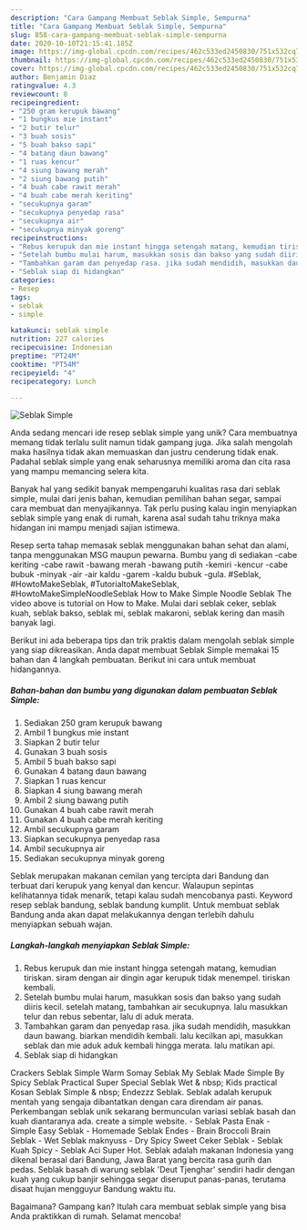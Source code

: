 ```yaml
---
description: "Cara Gampang Membuat Seblak Simple, Sempurna"
title: "Cara Gampang Membuat Seblak Simple, Sempurna"
slug: 858-cara-gampang-membuat-seblak-simple-sempurna
date: 2020-10-10T21:15:41.185Z
image: https://img-global.cpcdn.com/recipes/462c533ed2450830/751x532cq70/seblak-simple-foto-resep-utama.jpg
thumbnail: https://img-global.cpcdn.com/recipes/462c533ed2450830/751x532cq70/seblak-simple-foto-resep-utama.jpg
cover: https://img-global.cpcdn.com/recipes/462c533ed2450830/751x532cq70/seblak-simple-foto-resep-utama.jpg
author: Benjamin Diaz
ratingvalue: 4.3
reviewcount: 8
recipeingredient:
- "250 gram kerupuk bawang"
- "1 bungkus mie instant"
- "2 butir telur"
- "3 buah sosis"
- "5 buah bakso sapi"
- "4 batang daun bawang"
- "1 ruas kencur"
- "4 siung bawang merah"
- "2 siung bawang putih"
- "4 buah cabe rawit merah"
- "4 buah cabe merah keriting"
- "secukupnya garam"
- "secukupnya penyedap rasa"
- "secukupnya air"
- "secukupnya minyak goreng"
recipeinstructions:
- "Rebus kerupuk dan mie instant hingga setengah matang, kemudian tiriskan. siram dengan air dingin agar kerupuk tidak menempel. tiriskan kembali."
- "Setelah bumbu mulai harum, masukkan sosis dan bakso yang sudah diiris kecil. setelah matang, tambahkan air secukupnya. lalu masukkan telur dan rebus sebentar, lalu di aduk merata."
- "Tambahkan garam dan penyedap rasa. jika sudah mendidih, masukkan daun bawang. biarkan mendidih kembali. lalu kecilkan api, masukkan seblak dan mie aduk aduk kembali hingga merata. lalu matikan api."
- "Seblak siap di hidangkan"
categories:
- Resep
tags:
- seblak
- simple

katakunci: seblak simple 
nutrition: 227 calories
recipecuisine: Indonesian
preptime: "PT24M"
cooktime: "PT54M"
recipeyield: "4"
recipecategory: Lunch

---
```



![Seblak Simple](https://img-global.cpcdn.com/recipes/462c533ed2450830/751x532cq70/seblak-simple-foto-resep-utama.jpg)

Anda sedang mencari ide resep seblak simple yang unik? Cara membuatnya memang tidak terlalu sulit namun tidak gampang juga. Jika salah mengolah maka hasilnya tidak akan memuaskan dan justru cenderung tidak enak. Padahal seblak simple yang enak seharusnya memiliki aroma dan cita rasa yang mampu memancing selera kita.

Banyak hal yang sedikit banyak mempengaruhi kualitas rasa dari seblak simple, mulai dari jenis bahan, kemudian pemilihan bahan segar, sampai cara membuat dan menyajikannya. Tak perlu pusing kalau ingin menyiapkan seblak simple yang enak di rumah, karena asal sudah tahu triknya maka hidangan ini mampu menjadi sajian istimewa.

Resep serta tahap memasak seblak menggunakan bahan sehat dan alami, tanpa menggunakan MSG maupun pewarna. Bumbu yang di sediakan -cabe keriting -cabe rawit -bawang merah -bawang putih -kemiri -kencur -cabe bubuk -minyak -air -air kaldu -garem -kaldu bubuk -gula. #Seblak, #HowtoMakeSeblak, #TutorialtoMakeSeblak, #HowtoMakeSimpleNoodleSeblak How to Make Simple Noodle Seblak The video above is tutorial on How to Make. Mulai dari seblak ceker, seblak kuah, seblak bakso, seblak mi, seblak makaroni, seblak kering dan masih banyak lagi.


Berikut ini ada beberapa tips dan trik praktis dalam mengolah seblak simple yang siap dikreasikan. Anda dapat membuat Seblak Simple memakai 15 bahan dan 4 langkah pembuatan. Berikut ini cara untuk membuat hidangannya.

<!--inarticleads1-->

##### Bahan-bahan dan bumbu yang digunakan dalam pembuatan Seblak Simple:

1. Sediakan 250 gram kerupuk bawang
1. Ambil 1 bungkus mie instant
1. Siapkan 2 butir telur
1. Gunakan 3 buah sosis
1. Ambil 5 buah bakso sapi
1. Gunakan 4 batang daun bawang
1. Siapkan 1 ruas kencur
1. Siapkan 4 siung bawang merah
1. Ambil 2 siung bawang putih
1. Gunakan 4 buah cabe rawit merah
1. Gunakan 4 buah cabe merah keriting
1. Ambil secukupnya garam
1. Siapkan secukupnya penyedap rasa
1. Ambil secukupnya air
1. Sediakan secukupnya minyak goreng


Seblak merupakan makanan cemilan yang tercipta dari Bandung dan terbuat dari kerupuk yang kenyal dan kencur. Walaupun sepintas kelihatannya tidak menarik, tetapi kalau sudah mencobanya pasti. Keyword resep seblak bandung, seblak bandung kumplit. Untuk membuat seblak Bandung anda akan dapat melakukannya dengan terlebih dahulu menyiapkan sebuah wajan. 

<!--inarticleads2-->

##### Langkah-langkah menyiapkan Seblak Simple:

1. Rebus kerupuk dan mie instant hingga setengah matang, kemudian tiriskan. siram dengan air dingin agar kerupuk tidak menempel. tiriskan kembali.
1. Setelah bumbu mulai harum, masukkan sosis dan bakso yang sudah diiris kecil. setelah matang, tambahkan air secukupnya. lalu masukkan telur dan rebus sebentar, lalu di aduk merata.
1. Tambahkan garam dan penyedap rasa. jika sudah mendidih, masukkan daun bawang. biarkan mendidih kembali. lalu kecilkan api, masukkan seblak dan mie aduk aduk kembali hingga merata. lalu matikan api.
1. Seblak siap di hidangkan


Crackers Seblak Simple Warm Somay Seblak My Seblak Made Simple By Spicy Seblak Practical Super Special Seblak Wet &amp; nbsp; Kids practical Kosan Seblak Simple &amp; nbsp; Endezzz Seblak. Seblak adalah kerupuk mentah yang sengaja dibantatkan dengan cara direndam air panas. Perkembangan seblak unik sekarang bermunculan variasi seblak basah dan kuah diantaranya ada. create a simple website. - Seblak Pasta Enak - Simple Easy Seblak - Homemade Seblak Endes - Brain Broccoli Brain Seblak - Wet Seblak maknyuss - Dry Spicy Sweet Ceker Seblak - Seblak Kuah Spicy - Seblak Aci Super Hot. Seblak adalah makanan Indonesia yang dikenal berasal dari Bandung, Jawa Barat yang bercita rasa gurih dan pedas. Seblak basah di warung seblak &#39;Deut Tjenghar&#39; sendiri hadir dengan kuah yang cukup banjir sehingga segar diseruput panas-panas, terutama disaat hujan mengguyur Bandung waktu itu. 

Bagaimana? Gampang kan? Itulah cara membuat seblak simple yang bisa Anda praktikkan di rumah. Selamat mencoba!
